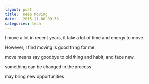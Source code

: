 ```yaml
---
layout: post
title:  Keep Moving 
date:   2015-11-08 09:38 
categories: tech 
---
```


I move a lot in recent years, it take a lot of time and energy to move.

However, I find moving is good thing for me.

move means say goodbye to old thing and habit, and face new.

something can be changed in the process

may bring new opportunities

```{bash}

```

